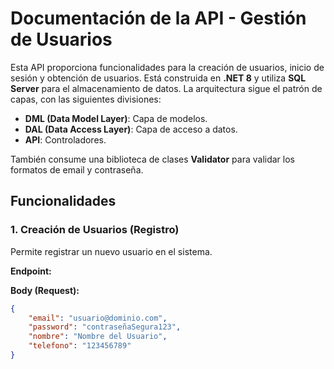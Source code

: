 # Documentación de la API - Gestión de Usuarios

Esta API proporciona funcionalidades para la creación de usuarios, inicio de sesión y obtención de usuarios. Está construida en **.NET 8** y utiliza **SQL Server** para el almacenamiento de datos. La arquitectura sigue el patrón de capas, con las siguientes divisiones:

- **DML (Data Model Layer)**: Capa de modelos.
- **DAL (Data Access Layer)**: Capa de acceso a datos.
- **API**: Controladores.

También consume una biblioteca de clases **Validator** para validar los formatos de email y contraseña.

## Funcionalidades

### 1. Creación de Usuarios (Registro)

Permite registrar un nuevo usuario en el sistema.

**Endpoint:**

**Body (Request):**
```json
{
    "email": "usuario@dominio.com",
    "password": "contraseñaSegura123",
    "nombre": "Nombre del Usuario",
    "telefono": "123456789"
}
